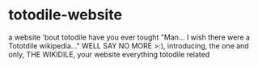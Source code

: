 # totodile-website
a website 'bout totodile
have you ever tought "Man... I wish there were a Tototdile wikipedia..."
WELL SAY NO MORE >:), introducing, the one and only, THE WIKIDILE, your website everything totodile related
